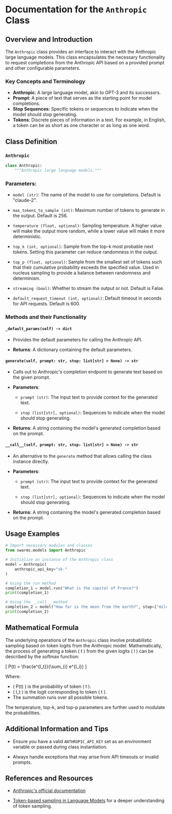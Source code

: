 # **Documentation for the `Anthropic` Class**

## **Overview and Introduction**

The `Anthropic` class provides an interface to interact with the Anthropic large language models. This class encapsulates the necessary functionality to request completions from the Anthropic API based on a provided prompt and other configurable parameters.

### **Key Concepts and Terminology**

- **Anthropic**: A large language model, akin to GPT-3 and its successors.
- **Prompt**: A piece of text that serves as the starting point for model completions.
- **Stop Sequences**: Specific tokens or sequences to indicate when the model should stop generating.
- **Tokens**: Discrete pieces of information in a text. For example, in English, a token can be as short as one character or as long as one word.
  
## **Class Definition**

### `Anthropic`
```python
class Anthropic:
    """Anthropic large language models."""
```

### Parameters:

- `model (str)`: The name of the model to use for completions. Default is "claude-2".
  
- `max_tokens_to_sample (int)`: Maximum number of tokens to generate in the output. Default is 256.
  
- `temperature (float, optional)`: Sampling temperature. A higher value will make the output more random, while a lower value will make it more deterministic.
  
- `top_k (int, optional)`: Sample from the top-k most probable next tokens. Setting this parameter can reduce randomness in the output.
  
- `top_p (float, optional)`: Sample from the smallest set of tokens such that their cumulative probability exceeds the specified value. Used in nucleus sampling to provide a balance between randomness and determinism.
  
- `streaming (bool)`: Whether to stream the output or not. Default is False.
  
- `default_request_timeout (int, optional)`: Default timeout in seconds for API requests. Default is 600.

### **Methods and their Functionality**

#### `_default_params(self) -> dict`

- Provides the default parameters for calling the Anthropic API.
  
- **Returns**: A dictionary containing the default parameters.

#### `generate(self, prompt: str, stop: list[str] = None) -> str`

- Calls out to Anthropic's completion endpoint to generate text based on the given prompt.
  
- **Parameters**:
    - `prompt (str)`: The input text to provide context for the generated text.
      
    - `stop (list[str], optional)`: Sequences to indicate when the model should stop generating.
      
- **Returns**: A string containing the model's generated completion based on the prompt.

#### `__call__(self, prompt: str, stop: list[str] = None) -> str`

- An alternative to the `generate` method that allows calling the class instance directly.
  
- **Parameters**:
    - `prompt (str)`: The input text to provide context for the generated text.
      
    - `stop (list[str], optional)`: Sequences to indicate when the model should stop generating.
      
- **Returns**: A string containing the model's generated completion based on the prompt.

## **Usage Examples**

```python
# Import necessary modules and classes
from swarms.models import Anthropic

# Initialize an instance of the Anthropic class
model = Anthropic(
    anthropic_api_key="sk-"
)

# Using the run method
completion_1 = model.run("What is the capital of France?")
print(completion_1)

# Using the __call__ method
completion_2 = model("How far is the moon from the earth?", stop=["miles", "km"])
print(completion_2)
```

## **Mathematical Formula**

The underlying operations of the `Anthropic` class involve probabilistic sampling based on token logits from the Anthropic model. Mathematically, the process of generating a token \( t \) from the given logits \( l \) can be described by the softmax function:

\[ P(t) = \frac{e^{l_t}}{\sum_{i} e^{l_i}} \]

Where:
- \( P(t) \) is the probability of token \( t \).
- \( l_t \) is the logit corresponding to token \( t \).
- The summation runs over all possible tokens.

The temperature, top-k, and top-p parameters are further used to modulate the probabilities.

## **Additional Information and Tips**

- Ensure you have a valid `ANTHROPIC_API_KEY` set as an environment variable or passed during class instantiation.
  
- Always handle exceptions that may arise from API timeouts or invalid prompts.

## **References and Resources**

- [Anthropic's official documentation](https://www.anthropic.com/docs)
  
- [Token-based sampling in Language Models](https://arxiv.org/abs/1904.09751) for a deeper understanding of token sampling.